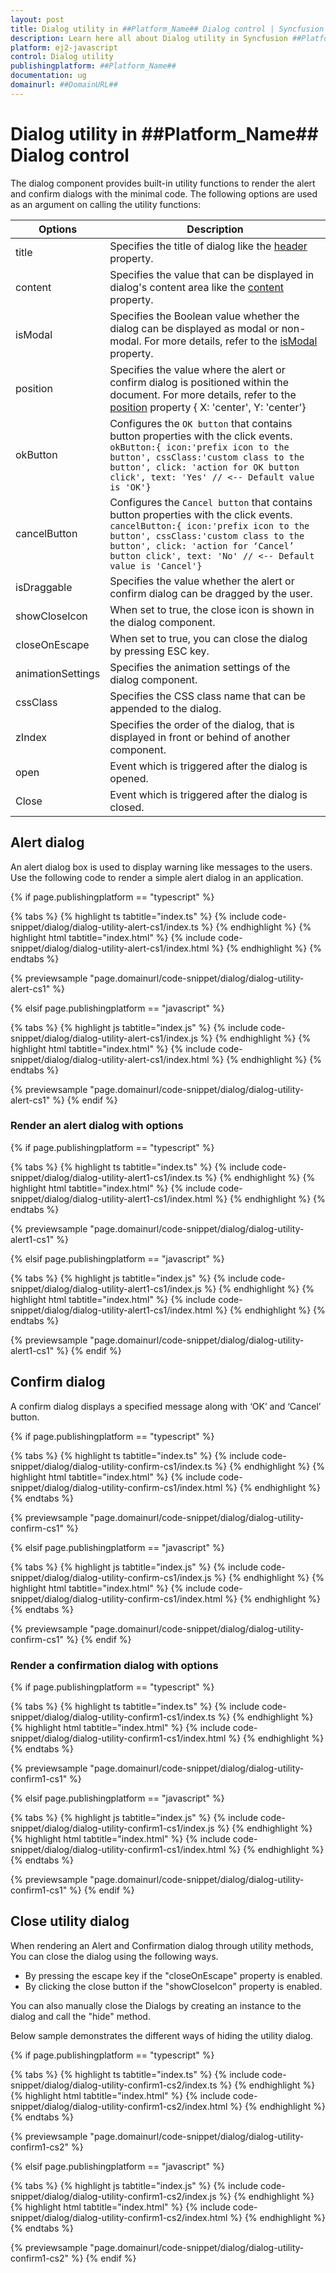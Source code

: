 ```yaml
---
layout: post
title: Dialog utility in ##Platform_Name## Dialog control | Syncfusion
description: Learn here all about Dialog utility in Syncfusion ##Platform_Name## Dialog control of Syncfusion Essential JS 2 and more.
platform: ej2-javascript
control: Dialog utility 
publishingplatform: ##Platform_Name##
documentation: ug
domainurl: ##DomainURL##
---
```


# Dialog utility in ##Platform_Name## Dialog control

The dialog component provides built-in utility functions to render the alert and confirm dialogs with the minimal code. The following options are used as an argument on calling the utility functions:

| Options   | Description |
|-----------|-------------|
| title | Specifies the title of dialog like the [header](../api/dialog/#header) property.|
| content | Specifies the value that can be displayed in dialog's content area like the [content](../api/dialog/#content) property. |
| isModal | Specifies the Boolean value whether the dialog can be displayed as modal or non-modal. For more details, refer to the [isModal](../api/dialog/#ismodal) property.|
| position | Specifies the value where the alert or confirm dialog is positioned within the document. For more details, refer to the [position](../api/dialog/#position) property { X: 'center', Y: 'center'}|
| okButton | Configures the `OK button` that contains button properties with the click events. `okButton:{ icon:'prefix icon to the button', cssClass:'custom class to the button', click: 'action for OK button click', text: 'Yes' // <-- Default value is 'OK'}`|
| cancelButton | Configures the `Cancel button` that contains button properties with the click events. `cancelButton:{ icon:'prefix icon to the button', cssClass:'custom class to the button', click: 'action for ‘Cancel’ button click', text: 'No' // <-- Default value is 'Cancel'}`|
| isDraggable |Specifies the value whether the alert or confirm dialog can be dragged by the user.|
| showCloseIcon | When set to true, the close icon is shown in the dialog component. |
| closeOnEscape |When set to true, you can close the dialog by pressing ESC key. |
| animationSettings |Specifies the animation settings of the dialog component. |
| cssClass | Specifies the CSS class name that can be appended to the dialog. |
| zIndex | Specifies the order of the dialog, that is displayed in front or behind of another component. |
| open | Event which is triggered after the dialog is opened. |
| Close | Event which is triggered after the dialog is closed. |

## Alert dialog

An alert dialog box is used to display warning like messages to the users. Use the following code to render a simple alert dialog in an application.

{% if page.publishingplatform == "typescript" %}

 {% tabs %}
{% highlight ts tabtitle="index.ts" %}
{% include code-snippet/dialog/dialog-utility-alert-cs1/index.ts %}
{% endhighlight %}
{% highlight html tabtitle="index.html" %}
{% include code-snippet/dialog/dialog-utility-alert-cs1/index.html %}
{% endhighlight %}
{% endtabs %}
        
{% previewsample "page.domainurl/code-snippet/dialog/dialog-utility-alert-cs1" %}

{% elsif page.publishingplatform == "javascript" %}

{% tabs %}
{% highlight js tabtitle="index.js" %}
{% include code-snippet/dialog/dialog-utility-alert-cs1/index.js %}
{% endhighlight %}
{% highlight html tabtitle="index.html" %}
{% include code-snippet/dialog/dialog-utility-alert-cs1/index.html %}
{% endhighlight %}
{% endtabs %}

{% previewsample "page.domainurl/code-snippet/dialog/dialog-utility-alert-cs1" %}
{% endif %}

### Render an alert dialog with options

{% if page.publishingplatform == "typescript" %}

 {% tabs %}
{% highlight ts tabtitle="index.ts" %}
{% include code-snippet/dialog/dialog-utility-alert1-cs1/index.ts %}
{% endhighlight %}
{% highlight html tabtitle="index.html" %}
{% include code-snippet/dialog/dialog-utility-alert1-cs1/index.html %}
{% endhighlight %}
{% endtabs %}
        
{% previewsample "page.domainurl/code-snippet/dialog/dialog-utility-alert1-cs1" %}

{% elsif page.publishingplatform == "javascript" %}

{% tabs %}
{% highlight js tabtitle="index.js" %}
{% include code-snippet/dialog/dialog-utility-alert1-cs1/index.js %}
{% endhighlight %}
{% highlight html tabtitle="index.html" %}
{% include code-snippet/dialog/dialog-utility-alert1-cs1/index.html %}
{% endhighlight %}
{% endtabs %}

{% previewsample "page.domainurl/code-snippet/dialog/dialog-utility-alert1-cs1" %}
{% endif %}

## Confirm dialog

A confirm dialog displays a specified message along with ‘OK’ and ‘Cancel’ button.

{% if page.publishingplatform == "typescript" %}

 {% tabs %}
{% highlight ts tabtitle="index.ts" %}
{% include code-snippet/dialog/dialog-utility-confirm-cs1/index.ts %}
{% endhighlight %}
{% highlight html tabtitle="index.html" %}
{% include code-snippet/dialog/dialog-utility-confirm-cs1/index.html %}
{% endhighlight %}
{% endtabs %}
        
{% previewsample "page.domainurl/code-snippet/dialog/dialog-utility-confirm-cs1" %}

{% elsif page.publishingplatform == "javascript" %}

{% tabs %}
{% highlight js tabtitle="index.js" %}
{% include code-snippet/dialog/dialog-utility-confirm-cs1/index.js %}
{% endhighlight %}
{% highlight html tabtitle="index.html" %}
{% include code-snippet/dialog/dialog-utility-confirm-cs1/index.html %}
{% endhighlight %}
{% endtabs %}

{% previewsample "page.domainurl/code-snippet/dialog/dialog-utility-confirm-cs1" %}
{% endif %}

### Render a confirmation dialog with options

{% if page.publishingplatform == "typescript" %}

 {% tabs %}
{% highlight ts tabtitle="index.ts" %}
{% include code-snippet/dialog/dialog-utility-confirm1-cs1/index.ts %}
{% endhighlight %}
{% highlight html tabtitle="index.html" %}
{% include code-snippet/dialog/dialog-utility-confirm1-cs1/index.html %}
{% endhighlight %}
{% endtabs %}
        
{% previewsample "page.domainurl/code-snippet/dialog/dialog-utility-confirm1-cs1" %}

{% elsif page.publishingplatform == "javascript" %}

{% tabs %}
{% highlight js tabtitle="index.js" %}
{% include code-snippet/dialog/dialog-utility-confirm1-cs1/index.js %}
{% endhighlight %}
{% highlight html tabtitle="index.html" %}
{% include code-snippet/dialog/dialog-utility-confirm1-cs1/index.html %}
{% endhighlight %}
{% endtabs %}

{% previewsample "page.domainurl/code-snippet/dialog/dialog-utility-confirm1-cs1" %}
{% endif %}

## Close utility dialog

When rendering an Alert and Confirmation dialog through utility methods, You can close the dialog using the following ways.

* By pressing the escape key if the "closeOnEscape" property is enabled.
* By clicking the close button if the "showCloseIcon" property is enabled.

You can also manually close the Dialogs by creating an instance to the dialog and call the "hide" method.

Below sample demonstrates the different ways of hiding the utility dialog.

{% if page.publishingplatform == "typescript" %}

 {% tabs %}
{% highlight ts tabtitle="index.ts" %}
{% include code-snippet/dialog/dialog-utility-confirm1-cs2/index.ts %}
{% endhighlight %}
{% highlight html tabtitle="index.html" %}
{% include code-snippet/dialog/dialog-utility-confirm1-cs2/index.html %}
{% endhighlight %}
{% endtabs %}
        
{% previewsample "page.domainurl/code-snippet/dialog/dialog-utility-confirm1-cs2" %}

{% elsif page.publishingplatform == "javascript" %}

{% tabs %}
{% highlight js tabtitle="index.js" %}
{% include code-snippet/dialog/dialog-utility-confirm1-cs2/index.js %}
{% endhighlight %}
{% highlight html tabtitle="index.html" %}
{% include code-snippet/dialog/dialog-utility-confirm1-cs2/index.html %}
{% endhighlight %}
{% endtabs %}

{% previewsample "page.domainurl/code-snippet/dialog/dialog-utility-confirm1-cs2" %}
{% endif %}